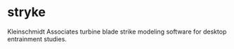 # stryke

Kleinschmidt Associates turbine blade strike modeling software for desktop entrainment studies.